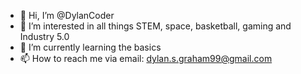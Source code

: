 - 👋 Hi, I’m @DylanCoder
- 👀 I’m interested in all things STEM, space, basketball, gaming and Industry 5.0
- 🌱 I’m currently learning the basics
- 📫 How to reach me via email: dylan.s.graham99@gmail.com

<!---
DylanCoder/DylanCoder is a ✨ special ✨ repository because its `README.md` (this file) appears on your GitHub profile.
You can click the Preview link to take a look at your changes.
--->
